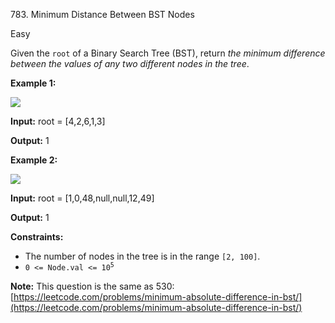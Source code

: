 783\. Minimum Distance Between BST Nodes

Easy

Given the `root` of a Binary Search Tree (BST), return _the minimum difference between the values of any two different nodes in the tree_.

**Example 1:**

![](https://leetcode-in-java.github.io/src/main/java/g0701_0800/s0783_minimum_distance_between_bst_nodes/bst1.jpg)

**Input:** root = [4,2,6,1,3]

**Output:** 1 

**Example 2:**

![](https://leetcode-in-java.github.io/src/main/java/g0701_0800/s0783_minimum_distance_between_bst_nodes/bst2.jpg)

**Input:** root = [1,0,48,null,null,12,49]

**Output:** 1 

**Constraints:**

*   The number of nodes in the tree is in the range `[2, 100]`.
*   <code>0 <= Node.val <= 10<sup>5</sup></code>

**Note:** This question is the same as 530: [https://leetcode.com/problems/minimum-absolute-difference-in-bst/](https://leetcode.com/problems/minimum-absolute-difference-in-bst/)